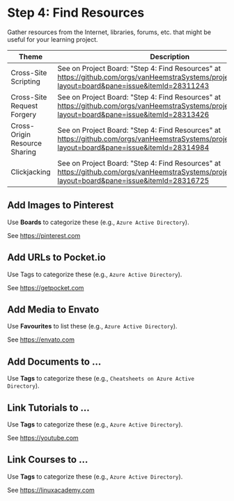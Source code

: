 # Step 4: Find Resources

Gather resources from the Internet, libraries, forums, etc. that might be useful for your learning project.

| Theme | Description |
| --- | --- |
| Cross-Site Scripting | See on Project Board: "Step 4: Find Resources" at https://github.com/orgs/vanHeemstraSystems/projects/28/views/1?layout=board&pane=issue&itemId=28311243 |
| Cross-Site Request Forgery | See on Project Board: "Step 4: Find Resources" at https://github.com/orgs/vanHeemstraSystems/projects/29/views/1?layout=board&pane=issue&itemId=28313426 |
| Cross-Origin Resource Sharing | See on Project Board: "Step 4: Find Resources" at https://github.com/orgs/vanHeemstraSystems/projects/30/views/1?layout=board&pane=issue&itemId=28314984 |
| Clickjacking | See on Project Board: "Step 4: Find Resources" at https://github.com/orgs/vanHeemstraSystems/projects/31/views/1?layout=board&pane=issue&itemId=28316725 |

## Add Images to Pinterest

Use **Boards** to categorize these (e.g., ```Azure Active Directory```).

See https://pinterest.com

## Add URLs to Pocket.io

Use Tags to categorize these (e.g., ```Azure Active Directory```).

See https://getpocket.com

## Add Media to Envato

Use **Favourites** to list these (e.g., ```Azure Active Directory```).

See https://envato.com

## Add Documents to ...

Use **Tags** to categorize these (e.g., ```Cheatsheets on Azure Active Directory```).

## Link Tutorials to ...

Use **Tags** to categorize these (e.g., ```Azure Active Directory```).

See https://youtube.com

## Link Courses to ...

Use **Tags** to categorize these (e.g., ```Azure Active Directory```).

See https://linuxacademy.com
